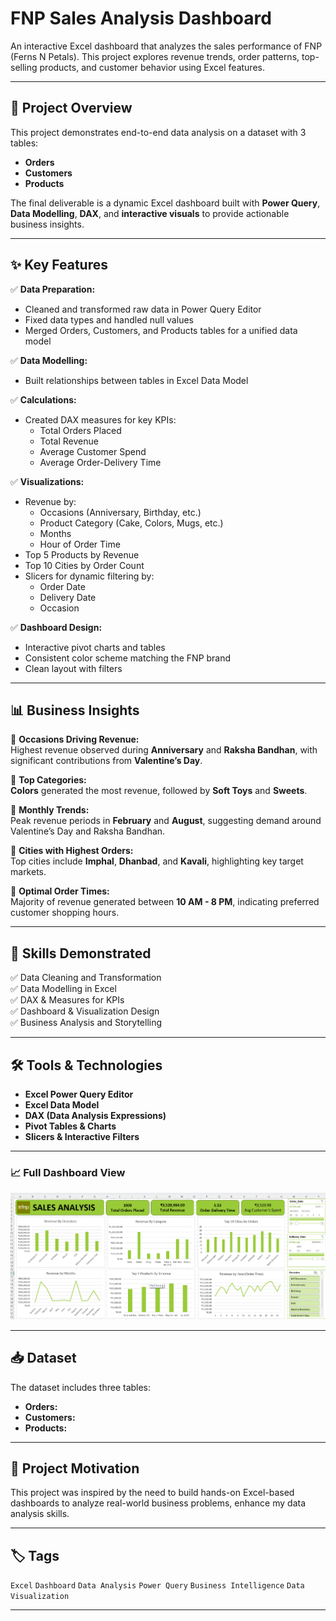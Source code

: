 #  FNP Sales Analysis Dashboard 
An interactive Excel dashboard that analyzes the sales performance of FNP (Ferns N Petals). This project explores revenue trends, order patterns, top-selling products, and customer behavior using  Excel features.

---

## 📂 Project Overview

This project demonstrates end-to-end data analysis on a dataset with 3 tables:
- **Orders**
- **Customers**
- **Products**

The final deliverable is a dynamic Excel dashboard built with **Power Query**, **Data Modelling**, **DAX**, and **interactive visuals** to provide actionable business insights.

---

## ✨ Key Features

✅ **Data Preparation:**
- Cleaned and transformed raw data in Power Query Editor
- Fixed data types and handled null values
- Merged Orders, Customers, and Products tables for a unified data model

✅ **Data Modelling:**
- Built relationships between tables in Excel Data Model

✅ **Calculations:**
- Created DAX measures for key KPIs:
  - Total Orders Placed
  - Total Revenue
  - Average Customer Spend
  - Average Order-Delivery Time

✅ **Visualizations:**
- Revenue by:
  - Occasions (Anniversary, Birthday, etc.)
  - Product Category (Cake, Colors, Mugs, etc.)
  - Months
  - Hour of Order Time
- Top 5 Products by Revenue
- Top 10 Cities by Order Count
- Slicers for dynamic filtering by:
  - Order Date
  - Delivery Date
  - Occasion

✅ **Dashboard Design:**
- Interactive pivot charts and tables
- Consistent color scheme matching the FNP brand
- Clean layout with filters

---

## 📊 Business Insights

🔹 **Occasions Driving Revenue:**  
Highest revenue observed during **Anniversary** and **Raksha Bandhan**, with significant contributions from **Valentine’s Day**.

🔹 **Top Categories:**  
**Colors** generated the most revenue, followed by **Soft Toys** and **Sweets**.

🔹 **Monthly Trends:**  
Peak revenue periods in **February** and **August**, suggesting demand around Valentine’s Day and Raksha Bandhan.

🔹 **Cities with Highest Orders:**  
Top cities include **Imphal**, **Dhanbad**, and **Kavali**, highlighting key target markets.

🔹 **Optimal Order Times:**  
Majority of revenue generated between **10 AM - 8 PM**, indicating preferred customer shopping hours.

---

## 💼 Skills Demonstrated

✅ Data Cleaning and Transformation  
✅ Data Modelling in Excel  
✅ DAX & Measures for KPIs  
✅ Dashboard & Visualization Design  
✅ Business Analysis and Storytelling


---

## 🛠️ Tools & Technologies

- **Excel Power Query Editor**
- **Excel Data Model**
- **DAX (Data Analysis Expressions)**
- **Pivot Tables & Charts**
- **Slicers & Interactive Filters**

---


### 📈 Full Dashboard View
![FNP Sales Dashboard](https://github.com/dhanushkundavaram/FNP-Sales-Analysis/blob/main/FNP%20Sales%20Dashboard.png)

---

## 📥 Dataset

The dataset includes three tables:
- **Orders:** 
- **Customers:**
- **Products:**

---

## 📝 Project Motivation

This project was inspired by the need to build hands-on Excel-based dashboards to analyze real-world business problems, enhance my data analysis skills.

---

## 🏷️ Tags

`Excel` `Dashboard` `Data Analysis` `Power Query` `Business Intelligence` `Data Visualization`

---
